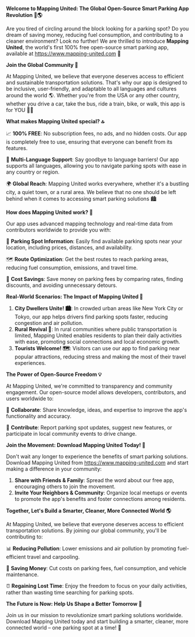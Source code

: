 **Welcome to Mapping United: The Global Open-Source Smart Parking App Revolution 🚀🌎**

Are you tired of circling around the block looking for a parking spot? Do you dream of saving money, reducing fuel consumption, and contributing to a cleaner environment? Look no further! We are thrilled to introduce **Mapping United**, the world's first 100% free open-source smart parking app, available at https://www.mapping-united.com 🌟

**Join the Global Community 🔗**

At Mapping United, we believe that everyone deserves access to efficient and sustainable transportation solutions. That's why our app is designed to be inclusive, user-friendly, and adaptable to all languages and cultures around the world 🌎. Whether you're from the USA or any other country, whether you drive a car, take the bus, ride a train, bike, or walk, this app is for YOU 🙋‍♀️

**What makes Mapping United special? 🔝**

📈 **100% FREE**: No subscription fees, no ads, and no hidden costs. Our app is completely free to use, ensuring that everyone can benefit from its features.

💬 **Multi-Language Support**: Say goodbye to language barriers! Our app supports all languages, allowing you to navigate parking spots with ease in any country or region.

🌍 **Global Reach**: Mapping United works everywhere, whether it's a bustling city, a quiet town, or a rural area. We believe that no one should be left behind when it comes to accessing smart parking solutions 🏙️

**How does Mapping United work? 🔧**

Our app uses advanced mapping technology and real-time data from contributors worldwide to provide you with:

📍 **Parking Spot Information**: Easily find available parking spots near your location, including prices, distances, and availability.

🗺️ **Route Optimization**: Get the best routes to reach parking areas, reducing fuel consumption, emissions, and travel time.

💸 **Cost Savings**: Save money on parking fees by comparing rates, finding discounts, and avoiding unnecessary detours.

**Real-World Scenarios: The Impact of Mapping United 🌟**

1. **City Dwellers Unite! 🏙️**: In crowded urban areas like New York City or Tokyo, our app helps drivers find parking spots faster, reducing congestion and air pollution.
2. **Rural Revival 💚**: In rural communities where public transportation is limited, Mapping United enables residents to plan their daily activities with ease, promoting social connections and local economic growth.
3. **Tourists Welcome! 🗺️**: Visitors can use our app to find parking near popular attractions, reducing stress and making the most of their travel experiences.

**The Power of Open-Source Freedom 💡**

At Mapping United, we're committed to transparency and community engagement. Our open-source model allows developers, contributors, and users worldwide to:

🤝 **Collaborate**: Share knowledge, ideas, and expertise to improve the app's functionality and accuracy.

💬 **Contribute**: Report parking spot updates, suggest new features, or participate in local community events to drive change.

**Join the Movement: Download Mapping United Today! 📲**

Don't wait any longer to experience the benefits of smart parking solutions. Download Mapping United from https://www.mapping-united.com and start making a difference in your community:

1. **Share with Friends & Family**: Spread the word about our free app, encouraging others to join the movement.
2. **Invite Your Neighbors & Community**: Organize local meetups or events to promote the app's benefits and foster connections among residents.

**Together, Let's Build a Smarter, Cleaner, More Connected World 🌎**

At Mapping United, we believe that everyone deserves access to efficient transportation solutions. By joining our global community, you'll be contributing to:

📊 **Reducing Pollution**: Lower emissions and air pollution by promoting fuel-efficient travel and carpooling.

💸 **Saving Money**: Cut costs on parking fees, fuel consumption, and vehicle maintenance.

⏰ **Regaining Lost Time**: Enjoy the freedom to focus on your daily activities, rather than wasting time searching for parking spots.

**The Future is Now: Help Us Shape a Better Tomorrow 🌟**

Join us in our mission to revolutionize smart parking solutions worldwide. Download Mapping United today and start building a smarter, cleaner, more connected world – one parking spot at a time! 💪